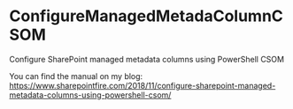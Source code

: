 # ConfigureManagedMetadaColumnCSOM
Configure SharePoint managed metadata columns using PowerShell CSOM

You can find the manual on my blog: https://www.sharepointfire.com/2018/11/configure-sharepoint-managed-metadata-columns-using-powershell-csom/
